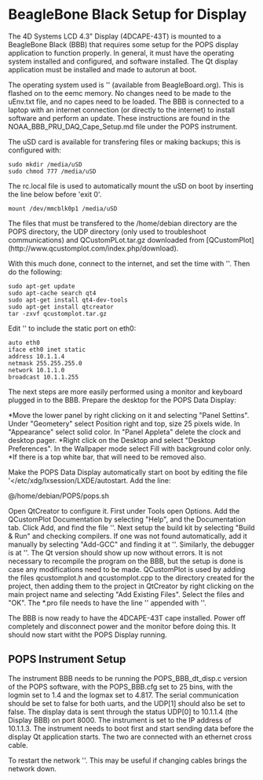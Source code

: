 BeagleBone Black Setup for Display
==================================
<p>The 4D Systems LCD 4.3" Display (4DCAPE-43T) is mounted to a BeagleBone Black (BBB) that requires some setup for the 
POPS display application to function properly. In general, it must have the operating system installed and configured, and
software installed. The Qt display application must be installed and made to autorun at boot.

<p>The operating system used is '<BBB-eMMC-fasher-debian-7.5-2014-05-14-2gb.img>' (available from 
BeagleBoard.org). This is flashed on to the eemc memory.  No changes need to be made to the uEnv.txt file, and no capes need 
to be loaded.  The BBB is connected to a laptop with an internet connection
(or directly to the internet) to install software and perform an update.  These instructions are found in the 
NOAA_BBB_PRU_DAQ_Cape_Setup.md file under the POPS instrument.  

<p>The uSD card is available for transfering files or making backups;  this is configured with:

    sudo mkdir /media/uSD
    sudo chmod 777 /media/uSD
    
<p>The rc.local file is used to automatically mount the uSD on boot by inserting the line below before 'exit 0'.

    mount /dev/mmcblk0p1 /media/uSD

<p>The files that must be transfered to the /home/debian directory are the POPS directory, the UDP directory (only used to 
troubleshoot communications) and QCustomPLot.tar.gz downloaded from [QCustomPlot](http://www.qcustomplot.com/index.php/download).

<p>With this much done, connect to the internet, and set the time with '<ntpdate -b -s -u time.nist.gov>'.  Then do the following:

    sudo apt-get update
    sudo apt-cache search qt4
    sudo apt-get install qt4-dev-tools
    sudo apt-get install qtcreator
    tar -zxvf qcustomplot.tar.gz    
    
<p>Edit '</etc/network/interfaces>' to include the static port on eth0:

    auto eth0
    iface eth0 inet static
    address 10.1.1.4
    netmask 255.255.255.0
    network 10.1.1.0
    broadcast 10.1.1.255
    
<p>The next steps are more easily performed using a monitor and keyboard plugged in to the BBB.    
Prepare the desktop for the POPS Data Display:

*Move the lower panel by right clicking on it and selecting "Panel Settins".  Under "Geometery" select Position right and top, size 25 pixels wide.
In "Appearance" select solid color. In "Panel Appleta" delete the clock and desktop pager. 
*Right click on the Desktop and select "Desktop Preferences". In the Wallpaper mode select Fill with background color only.
*If there is a top white bar, that will need to be removed also.

Make the POPS Data Display automatically start on boot by editing the file '</etc/xdg/lxsession/LXDE/autostart. Add the 
line:

  @/home/debian/POPS/pops.sh
  
<p>Open QtCreator to configure it.  First under Tools open Options.  Add the QCustomPlot Documentation by selecting "Help", and the 
Documentation tab. Click Add, and find the file '</home/debian/qcustomplot/qcustomplot.qch>'.  Next setup the build kit by selecting 
"Build & Run" and checking compilers. If one was not found automatically, add it manually by selecting "Add-GCC" and finding it at 
'</usr/bin/gcc>'. Similarly, the debugger is at '</usr/bin/gdb>'.  The Qt version should show up now without errors.  It is not necessary 
to recompile the program on the BBB, but the setup is done is case any modifications need to be made.  QCustomPlot is used by adding 
the files qcustomplot.h and qcustomplot.cpp to the directory created for the project, then adding them to the project in QtCreator
by right clicking on the main project name and selecting "Add Existing Files". Select the files and "OK". The *.pro file needs to have 
the line '<Qt+= widgets>' appended with '<printsupport>'.

<p>The BBB is now ready to have the 4DCAPE-43T cape installed. Power off completely and disconnect power and the monitor before doing this. 
It should now start witht the POPS Display running.  

POPS Instrument Setup
---------------------

<p>The instrument BBB needs to be running the POPS_BBB_dt_disp.c version of the POPS software, with the POPS_BBB.cfg set to 25 bins, with the logmin
set to 1.4 and the logmax set to 4.817.  The serial communication should be set to false for both uarts, and the UDP[1] should also be set to false.
The display data is sent through the status UDP[0] to 10.1.1.4 (the Display BBB) on port 8000. The instrument is set to the IP address of 
10.1.1.3. The instrument needs to boot first and start sending data before the display Qt application starts. The two are connected with an ethernet 
cross cable.

<p>To restart the network '<sudo /etc/init.d/networking restart>'.  This may be useful if changing cables brings the network down.
    
    
